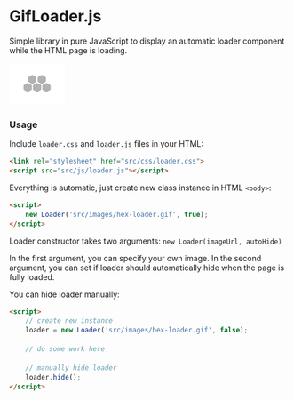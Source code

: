 # GifLoader.js

Simple library in pure JavaScript to display an automatic loader component while the HTML page is loading.

![Loader](src/images/hex-loader.gif)

### Usage

Include `loader.css` and `loader.js` files in your HTML:

```html
<link rel="stylesheet" href="src/css/loader.css">
<script src="src/js/loader.js"></script>
```

Everything is automatic, just create new class instance in HTML `<body>`:

```html
<script>
    new Loader('src/images/hex-loader.gif', true);
</script>
```

Loader constructor takes two arguments: `new Loader(imageUrl, autoHide)`

In the first argument, you can specify your own image. In the second argument,
you can set if loader should automatically hide when the page is fully loaded.

You can hide loader manually:

```html
<script>
    // create new instance
    loader = new Loader('src/images/hex-loader.gif', false);

    // do some work here
    
    // manually hide loader
    loader.hide();
</script>
```